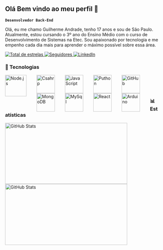 ## Olá Bem vindo ao meu perfil 🌹

**`Desenvolvedor Back-End`**

  Olá, eu me chamo Guilherme Andrade, tenho 17 anos e sou de São Paulo. Atualmente, estou cursando o 3º ano do Ensino Médio com o curso de Desenvolvimento de Sistemas na Etec. Sou apaixonado por tecnologia e me empenho cada dia mais para aprender o máximo possível sobre essa área.
  <p align="left">
    <a href="https://github.com/AndradeDeve?tab=repositories&sort=stargazers">
        <img 
            alt="Total de estrelas" 
            title="Total de estrelas GitHub" 
            src="https://custom-icon-badges.demolab.com/github/stars/AndradeDeve?color=55960c&style=for-the-badge&labelColor=488207&logo=star&label=estrelas"
        />
    </a>
    <a href="https://github.com/AndradeDeve?tab=followers">
        <img 
            alt="Seguidores" 
            title="Me siga no GitHub" 
            src="https://custom-icon-badges.demolab.com/github/followers/AndradeDeve?color=236ad3&labelColor=1155ba&style=for-the-badge&logo=github&label=Seguidores&logoColor=white"
        />
    </a>
    <a href="https://www.linkedin.com/in/Guilherme Andrade/">
    <img 
        alt="LinkedIn" 
        title="Me adicione no LinkedIn" 
        src="https://img.shields.io/badge/LinkedIn-0077B5?style=for-the-badge&logo=linkedin&logoColor=white"
        />
    </a>
</p>


### 🤖 Tecnologias
<p>
  <img 
      align="left" 
      alt="Node.js"
      title="Node.js" 
      width="70px" 
      style="padding-right: 30px;" 
      src="https://cdn.jsdelivr.net/gh/devicons/devicon@latest/icons/nodejs/nodejs-original-wordmark.svg"
    />
    <img 
      align="left" 
      alt="Csahrp"
      title="Csahrp" 
      width="60px" 
      style="padding-right: 30px;" 
      src="https://cdn.jsdelivr.net/gh/devicons/devicon@latest/icons/csharp/csharp-original.svg" 
      />
    <img 
    align="left" 
    alt="JavaScript"
    title="JavaScript" 
    width="60px" 
    style="padding-right: 30px;" 
    src="https://cdn.jsdelivr.net/gh/devicons/devicon@latest/icons/javascript/javascript-original.svg" 
      />
    <img 
      align="left" 
      alt="Puthon"
      title="Python" 
      width="60px" 
      style="padding-right: 30px;" 
      src="https://cdn.jsdelivr.net/gh/devicons/devicon@latest/icons/python/python-original.svg" 
      />        
    <img 
      align="left" 
      alt="GitHub"
      title="GitHub" 
      width="60px" 
      style="padding-right: 30px;" 
      src="https://cdn.jsdelivr.net/gh/devicons/devicon@latest/icons/github/github-original-wordmark.svg" 
      />
    <img
      align="left" 
      alt="MongoDB"
      title="MongoDB" 
      width="60px" 
      style="padding-right: 30px;" 
      src="https://cdn.jsdelivr.net/gh/devicons/devicon@latest/icons/mongodb/mongodb-original-wordmark.svg" />  
    <img 
    align="left" 
    alt="MySql"
    title="MySql" 
    width="60px" 
    style="padding-right: 30px;" 
    src="https://cdn.jsdelivr.net/gh/devicons/devicon@latest/icons/mysql/mysql-original.svg" 
      />
    <img 
    align="left" 
    alt="React"
    title="React" 
    width="60px" 
    style="padding-right: 30px;" 
    src="https://cdn.jsdelivr.net/gh/devicons/devicon@latest/icons/react/react-original.svg" 
      />
    <img 
    align="left" 
    alt="Arduino"
    title="Arduino" 
    width="60px" 
    style="padding-right: 30px;" 
    src="https://cdn.jsdelivr.net/gh/devicons/devicon@latest/icons/arduino/arduino-original.svg" 
      />      
</p>

<br/>
<br/>
<br/>

### 📊 Estatísticas
<p>
  <img
    aling="left"
    alt="GitHub Stats"
    height="200"
    width="400"
    style="padding-right: 10px;"
    src="https://github-readme-stats.vercel.app/api?username=AndradeDeve&show_icons=true&theme=dark&include_all_commits=true&locale=pt-br&custom_title=Estatísticas"
    />
    <img
    aling="left"
    alt="GitHub Stats"
    height="200"
    width="400"
    style="padding-right: 10px;"
    src="https://github-readme-stats.vercel.app/api/top-langs/?username=AndradeDeve&theme=dark&custom_title=Tecnologias&langs_count=9"
    />
</p>
